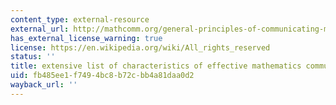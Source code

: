```yaml
---
content_type: external-resource
external_url: http://mathcomm.org/general-principles-of-communicating-math/jmm-2013-minicourse-teaching-and-assessing-math-communication/
has_external_license_warning: true
license: https://en.wikipedia.org/wiki/All_rights_reserved
status: ''
title: extensive list of characteristics of effective mathematics communication
uid: fb485ee1-f749-4bc8-b72c-bb4a81daa0d2
wayback_url: ''
---
```

